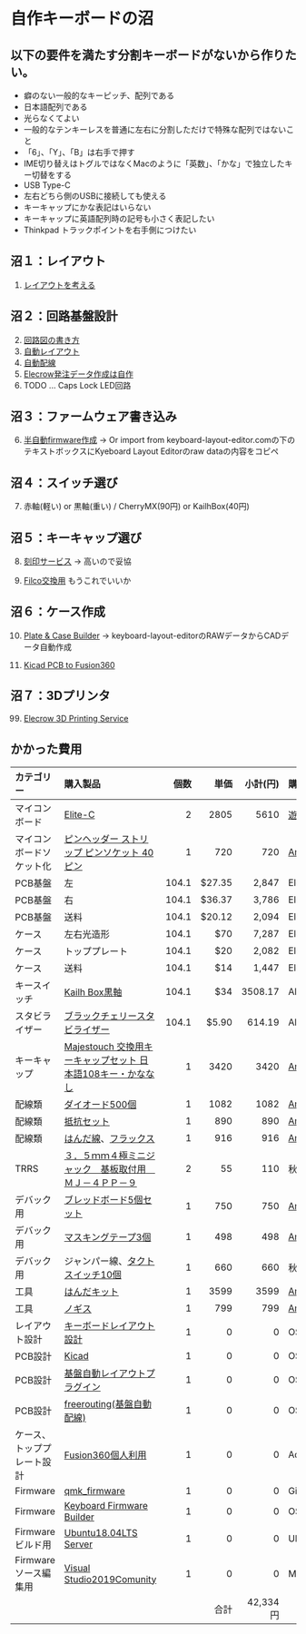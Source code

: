 # 自作キーボードの沼

## 以下の要件を満たす分割キーボードがないから作りたい。

* 癖のない一般的なキーピッチ、配列である
* 日本語配列である
* 光らなくてよい
* 一般的なテンキーレスを普通に左右に分割しただけで特殊な配列ではないこと
* 「6」、「Y」、「B」は右手で押す
* IME切り替えはトグルではなくMacのように「英数」、「かな」で独立したキー切替をする
* USB Type-C
* 左右どちら側のUSBに接続しても使える
* キーキャップにかな表記はいらない
* キーキャップに英語配列時の記号も小さく表記したい
* Thinkpad トラックポイントを右手側につけたい

## 沼１：レイアウト
1. [レイアウトを考える](http://www.keyboard-layout-editor.com/)

## 沼２：回路基盤設計
2. [回路図の書き方](https://www.youtube.com/watch?v=dNfaLM5PUVM&list=PLKe0_8RR2yrSu2fZAs2D8_bfYQ3JGBO-w)
3. [自動レイアウト](https://github.com/yskoht/keyboard-layouter)
4. [自動配線](https://freerouting.mihosoft.eu/)
5. [Elecrow発注データ作成は自作](https://github.com/kirin123kirin/keyboard/blob/main/pcb/basic_L/garbar.py)
6. TODO ... Caps Lock LED回路

## 沼３：ファームウェア書き込み
6. [半自動firmware作成](https://kbfirmware.com/)
   -> Or import from keyboard-layout-editor.comの下のテキストボックスにKyeboard Layout Editorのraw dataの内容をコピペ

## 沼４：スイッチ選び
7. 赤軸(軽い) or 黒軸(重い) / CherryMX(90円) or KailhBox(40円)

## 沼５：キーキャップ選び
8. [刻印サービス](https://yushakobo.jp/keycap-laser-marking/)
  -> 高いので妥協

9. [Filco交換用](https://www.diatec.co.jp/shop/det.php?prod_c=3716) もうこれでいいか


## 沼６：ケース作成
10. [Plate & Case Builder](http://builder.swillkb.com/)
  -> keyboard-layout-editorのRAWデータからCADデータ自動作成

11. [Kicad PCB to Fusion360](https://garchiving.com/output-3d-model-with-kicad/)

## 沼７：3Dプリンタ
99. [Elecrow 3D Printing Service](https://www.elecrow.com/3d-printing-service.html)


## かかった費用

| カテゴリー     	| 購入製品                                                      	| 個数  	| 単価    	| 小計(円)  	| 購入店                	|
| :---------------- | :---------------------------------------------------------------  | -------:  | --------: | --------: | :-----------------------  |
| マイコンボード 	| [Elite-C](https://yushakobo.jp/shop/elite-c/)                   	| 2     	| 2805    	| 5610     	| [遊舎工房](https://yushakobo.jp/shop/elite-c/)              	|
| マイコンボードソケット化 	| [ピンヘッダー ストリップ ピンソケット 40ピン](https://amzn.to/2Ml5kjq)                   	| 1     	| 720    	| 720     	| [Amazon](https://amzn.to/2Ml5kjq)              	|
| PCB基盤        	| 左                                                            	| 104.1 	| $27.35  	| 2,847 	| ElecrowPCB            	|
| PCB基盤        	| 右                                                            	| 104.1 	| $36.37  	| 3,786 	| ElecrowPCB            	|
| PCB基盤        	| 送料                                                          	| 104.1 	| $20.12  	| 2,094 	| ElecrowPCB            	|
| ケース         	| 左右光造形                                                      	| 104.1 	| $70     	| 7,287   	| Elecrow3DPrintService 	|
| ケース         	| トッププレート                                                	| 104.1 	| $20     	| 2,082   	| Elecrow3DPrintService 	|
| ケース         	| 送料                                                          	| 104.1 	| $14     	| 1,447  	| Elecrow3DPrintService 	|
| キースイッチ   	| [Kailh Box黒軸](https://amzn.to/3h1IFUD)                                                 	| 104.1 	| $34     	| 3508.17  	| Aliexpress            	|
| スタビライザー 	| [ブラックチェリースタビライザー](https://ja.aliexpress.com/item/32831318362.html?spm=a2g0s.9042311.0.0.46c54c4d9BF958)                                                           	| 104.1 	| $5.90   	| 614.19   	| Aliexpress            	|
| キーキャップ   	| [Majestouch 交換用キーキャップセット 日本語108キー・かななし](https://amzn.to/37BaPCG) 	| 1     	| 3420    	| 3420     	| [Amazon](https://amzn.to/37BaPCG)	|
| 配線類         	| [ダイオード500個](https://amzn.to/2Wz1wNc)                                               	| 1     	| 1082    	| 1082     	| [Amazon](https://amzn.to/2Wz1wNc)                	|
| 配線類         	| [抵抗セット](https://amzn.to/3nESg6m)                                                    	| 1     	| 890     	| 890      	| [Amazon](https://amzn.to/3nESg6m)                	|
| 配線類         	| [はんだ線](https://amzn.to/3mBjyJs)、[フラックス](https://amzn.to/3p1iNLk)                                          	| 1     	| 916     	| 916      	| [Amazon](https://amzn.to/3p1iNLk)                	|
| TRRS           	| [３．５ｍｍ４極ミニジャック　基板取付用　ＭＪ－４ＰＰ－９](https://akizukidenshi.com/catalog/g/gC-06070/)      	| 2     	| 55      	| 110      	| 秋月通商              	|
| デバック用     	| [ブレッドボード5個セット](https://amzn.to/3nD7uZn)                                       	| 1     	| 750     	| 750      	| [Amazon](https://amzn.to/3nD7uZn)                	|
| デバック用     	| [マスキングテープ3個](https://amzn.to/2J5NEa9)                                           	| 1     	| 498     	| 498      	| [Amazon](https://amzn.to/2J5NEa9)                	|
| デバック用     	| ジャンパー線、[タクトスイッチ10個](https://amzn.to/3mDJrrU)                              	| 1     	| 660     	| 660      	| 秋月通商,[Amazon](https://amzn.to/3mDJrrU)              	|
| 工具           	| [はんだキット](https://amzn.to/2WwUdWA)                                                  	| 1     	| 3599    	| 3599     	| [Amazon](https://amzn.to/2WwUdWA)                	|
| 工具           	| [ノギス](https://amzn.to/3mIHx9L)                                	| 1     	| 799    	| 799     	| [Amazon](https://amzn.to/3mIHx9L)	|
| レイアウト設計        	| [キーボードレイアウト設計](http://www.keyboard-layout-editor.com/)                                                         	| 1     	| 0       	| 0        	| OSS             	|
| PCB設計        	| [Kicad](https://kicad.org/)                                                         	| 1     	| 0       	| 0        	| OSS             	|
| PCB設計        	| [基盤自動レイアウトプラグイン](https://github.com/yskoht/keyboard-layouter)                                                         	| 1     	| 0       	| 0        	| OSS             	|
| PCB設計        	| [freerouting(基盤自動配線)](https://github.com/freerouting/freerouting)                                                         	| 1     	| 0       	| 0        	| OSS             	|
| ケース、トッププレート設計     	| [Fusion360個人利用](https://www.autodesk.co.jp/products/fusion-360/overview)                                                 	| 1     	| 0       	| 0        	| Adobe                 	|
| Firmware       	| [qmk_firmware](https://github.com/qmk/qmk_firmware)                                                  	| 1     	| 0       	| 0        	| Github                	|
| Firmware       	| [Keyboard Firmware Builder](https://kbfirmware.com/)                                                         	| 1     	| 0       	| 0        	| OSS             	|
| Firmwareビルド用 	| [Ubuntu18.04LTS Server](http://ftp.riken.jp/Linux/ubuntu-releases/18.04/)                                                	| 1     	| 0       	| 0        	| Ubuntu                	|
| Firmwareソース編集用	| [Visual Studio2019Comunity](https://visualstudio.microsoft.com/ja/downloads/)                                   	| 1     	| 0       	| 0        	| MicroSoft             	|
|                	|                                                               	|       	| 合計    	| 42,334円	| 